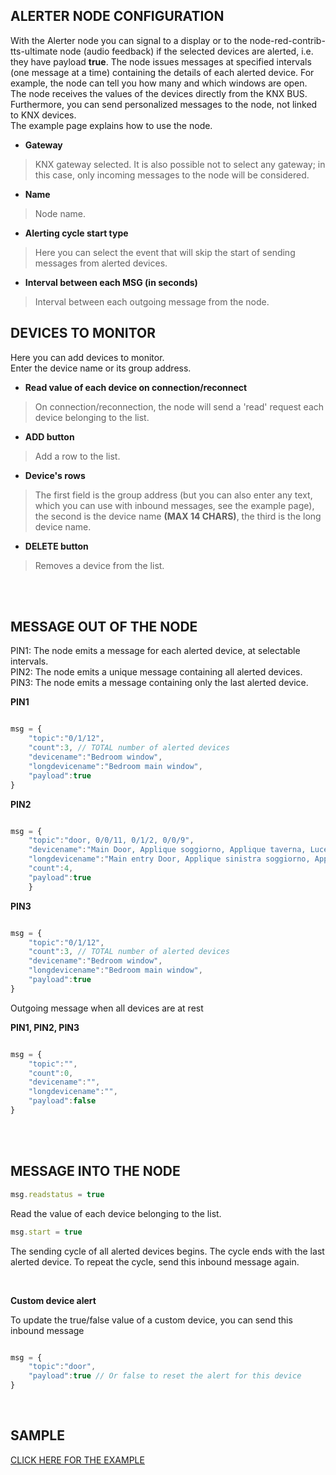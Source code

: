 <!-- <img src="https://raw.githubusercontent.com/Supergiovane/node-red-contrib-knx-ultimate/master/img/simple2.png" width="40%"><br/> -->
## ALERTER NODE CONFIGURATION


With the Alerter node you can signal to a display or to the node-red-contrib-tts-ultimate node (audio feedback) if the selected devices are alerted, i.e. they have payload **true**.
The node issues messages at specified intervals (one message at a time) containing the details of each alerted device. For example, the node can tell you how many and which windows are open. <br/>
The node receives the values of the devices directly from the KNX BUS. Furthermore, you can send personalized messages to the node, not linked to KNX devices. <br/>
The example page explains how to use the node. <br/>

- **Gateway**

> KNX gateway selected. It is also possible not to select any gateway; in this case, only incoming messages to the node will be considered.


- **Name**

> Node name.

- **Alerting cycle start type**

> Here you can select the event that will skip the start of sending messages from alerted devices.

- **Interval between each MSG (in seconds)**

> Interval between each outgoing message from the node.

## DEVICES TO MONITOR

Here you can add devices to monitor. <br/>
Enter the device name or its group address. <br/>

- **Read value of each device on connection/reconnect**

> On connection/reconnection, the node will send a 'read' request each device belonging to the list.

- **ADD button**

> Add a row to the list.

- **Device's rows**

> The first field is the group address (but you can also enter any text, which you can use with inbound messages, see the example page), the second is the device name **(MAX 14 CHARS)**, the third is the long device name.

- **DELETE button**

> Removes a device from the list.


<br/>
<br/>

## MESSAGE OUT OF THE NODE

PIN1: The node emits a message for each alerted device, at selectable intervals.<br/>
PIN2: The node emits a unique message containing all alerted devices.<br/>
PIN3: The node emits a message containing only the last alerted device.<br/>

**PIN1**

```javascript

msg = {
    "topic":"0/1/12",
    "count":3, // TOTAL number of alerted devices
    "devicename":"Bedroom window",
    "longdevicename":"Bedroom main window",
    "payload":true
}

```

**PIN2**

```javascript

msg = {
    "topic":"door, 0/0/11, 0/1/2, 0/0/9",
    "devicename":"Main Door, Applique soggiorno, Applique taverna, Luce studio",
    "longdevicename":"Main entry Door, Applique sinistra soggiorno, Applique destra taverna, Luce soffitto studio",
    "count":4,
    "payload":true
    }

```

**PIN3**

```javascript

msg = {
    "topic":"0/1/12",
    "count":3, // TOTAL number of alerted devices
    "devicename":"Bedroom window",
    "longdevicename":"Bedroom main window",
    "payload":true
}

```

Outgoing message when all devices are at rest

**PIN1, PIN2, PIN3**

```javascript

msg = {
    "topic":"",
    "count":0,
    "devicename":"",
    "longdevicename":"",
    "payload":false
}

```

<br/>
<br/>

## MESSAGE INTO THE NODE


```javascript
msg.readstatus = true
```

Read the value of each device belonging to the list.


```javascript
msg.start = true
```

The sending cycle of all alerted devices begins. The cycle ends with the last alerted device. To repeat the cycle, send this inbound message again.

<br/>

**Custom device alert** <br/>

To update the true/false value of a custom device, you can send this inbound message


```javascript

msg = {
    "topic":"door",
    "payload":true // Or false to reset the alert for this device
}

```

<br/>

## SAMPLE

<a href="https://github.com/Supergiovane/node-red-contrib-knx-ultimate/wiki/SampleAlerter">CLICK HERE FOR THE EXAMPLE</a>

<br/>
<br/>
<br/>
